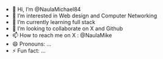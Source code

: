 - 👋 Hi, I’m @NaulaMichael84
- 👀 I’m interested in Web design and Computer Networking
- 🌱 I’m currently learning full stack
- 💞️ I’m looking to collaborate on X and Github
- 📫 How to reach me on X : @NaulaMike
- 😄 Pronouns: ...
- ⚡ Fun fact: ...

<!---
NaulaMichael84/NaulaMichael84 is a ✨ special ✨ repository because its `README.md` (this file) appears on your GitHub profile.
You can click the Preview link to take a look at your changes.
--->
